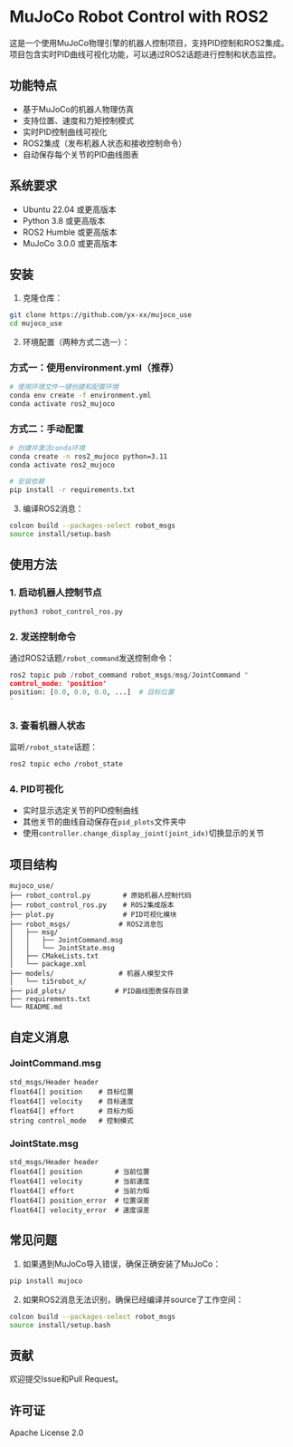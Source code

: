 # MuJoCo Robot Control with ROS2

这是一个使用MuJoCo物理引擎的机器人控制项目，支持PID控制和ROS2集成。项目包含实时PID曲线可视化功能，可以通过ROS2话题进行控制和状态监控。

## 功能特点

- 基于MuJoCo的机器人物理仿真
- 支持位置、速度和力矩控制模式
- 实时PID控制曲线可视化
- ROS2集成（发布机器人状态和接收控制命令）
- 自动保存每个关节的PID曲线图表

## 系统要求

- Ubuntu 22.04 或更高版本
- Python 3.8 或更高版本
- ROS2 Humble 或更高版本
- MuJoCo 3.0.0 或更高版本

## 安装

1. 克隆仓库：
```bash
git clone https://github.com/yx-xx/mujoco_use
cd mujoco_use
```

2. 环境配置（两种方式二选一）：

### 方式一：使用environment.yml（推荐）
```bash
# 使用环境文件一键创建和配置环境
conda env create -f environment.yml
conda activate ros2_mujoco
```

### 方式二：手动配置
```bash
# 创建并激活conda环境
conda create -n ros2_mujoco python=3.11
conda activate ros2_mujoco

# 安装依赖
pip install -r requirements.txt
```

3. 编译ROS2消息：
```bash
colcon build --packages-select robot_msgs
source install/setup.bash
```

## 使用方法

### 1. 启动机器人控制节点

```bash
python3 robot_control_ros.py
```

### 2. 发送控制命令

通过ROS2话题`/robot_command`发送控制命令：
```python
ros2 topic pub /robot_command robot_msgs/msg/JointCommand "
control_mode: 'position'
position: [0.0, 0.0, 0.0, ...]  # 目标位置
"
```

### 3. 查看机器人状态

监听`/robot_state`话题：
```bash
ros2 topic echo /robot_state
```

### 4. PID可视化

- 实时显示选定关节的PID控制曲线
- 其他关节的曲线自动保存在`pid_plots`文件夹中
- 使用`controller.change_display_joint(joint_idx)`切换显示的关节

## 项目结构

```
mujoco_use/
├── robot_control.py        # 原始机器人控制代码
├── robot_control_ros.py    # ROS2集成版本
├── plot.py                 # PID可视化模块
├── robot_msgs/            # ROS2消息包
│   ├── msg/
│   │   ├── JointCommand.msg
│   │   └── JointState.msg
│   ├── CMakeLists.txt
│   └── package.xml
├── models/                # 机器人模型文件
│   └── ti5robot_x/
├── pid_plots/            # PID曲线图表保存目录
├── requirements.txt
└── README.md
```

## 自定义消息

### JointCommand.msg
```
std_msgs/Header header
float64[] position    # 目标位置
float64[] velocity    # 目标速度
float64[] effort      # 目标力矩
string control_mode   # 控制模式
```

### JointState.msg
```
std_msgs/Header header
float64[] position        # 当前位置
float64[] velocity        # 当前速度
float64[] effort          # 当前力矩
float64[] position_error  # 位置误差
float64[] velocity_error  # 速度误差
```

## 常见问题

1. 如果遇到MuJoCo导入错误，确保正确安装了MuJoCo：
```bash
pip install mujoco
```

2. 如果ROS2消息无法识别，确保已经编译并source了工作空间：
```bash
colcon build --packages-select robot_msgs
source install/setup.bash
```

## 贡献

欢迎提交Issue和Pull Request。

## 许可证

Apache License 2.0
